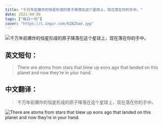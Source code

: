 ```yaml
---
title: "千万年前爆炸的恒星形成的原子降落在这个星球上，现在落在你的手中。"
date: 2021-04-30
tags: ["每日一句"]
cover: "https://i.imgur.com/6ZA2Sae.jpg"
---
```


![千万年前爆炸的恒星形成的原子降落在这个星球上，现在落在你的手中。](https://i.imgur.com/QSKsCJE.jpg)

## 英文短句：
> There are atoms from stars that blew up eons ago that landed on this planet and now they’re in your hand.

<!--more-->

## 中文翻译：
> 千万年前爆炸的恒星形成的原子降落在这个星球上，现在落在你的手中。

![There are atoms from stars that blew up eons ago that landed on this planet and now they’re in your hand.](https://i.imgur.com/Jq6i2Qg.jpg)

